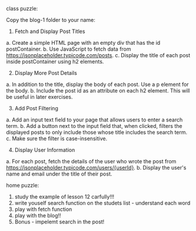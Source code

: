 class puzzle:

Copy the blog-1 folder to your name:

1. Fetch and Display Post Titles

a. Create a simple HTML page with an empty div that has the id postContainer.
b. Use JavaScript to fetch data from https://jsonplaceholder.typicode.com/posts.
c. Display the title of each post inside postContainer using h2 elements.


2. Display More Post Details

a. In addition to the title, display the body of each post. Use a p element for the body.
b. Include the post id as an attribute on each h2 element. This will be useful in later exercises.


3. Add Post Filtering

a. Add an input text field to your page that allows users to enter a search term.
b. Add a button next to the input field that, when clicked, filters the displayed posts to only include those whose title includes the search term.
c. Make sure the filter is case-insensitive.


4. Display User Information

a. For each post, fetch the details of the user who wrote the post from https://jsonplaceholder.typicode.com/users/{userId}.
b. Display the user's name and email under the title of their post.


home puzzle:

1. study the example of lesson 12 carfully!!!
2. write youself search function on the studets list - understand each word
3. play with fetch function 
4. play with the blog!!
5. Bonus - impelemt search in the post!
